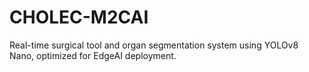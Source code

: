# CHOLEC-M2CAI
Real-time surgical tool and organ segmentation system using YOLOv8 Nano, optimized for EdgeAI deployment.
